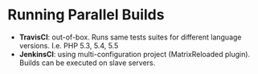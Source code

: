 <!-- .slide: data-background="#38264c" -->

# Running Parallel Builds

* **TravisCI**: out-of-box. Runs same tests suites for different language versions. I.e. PHP 5.3, 5.4, 5.5
* **JenkinsCI**: using multi-configuration project (MatrixReloaded plugin). Builds can be executed on slave servers.